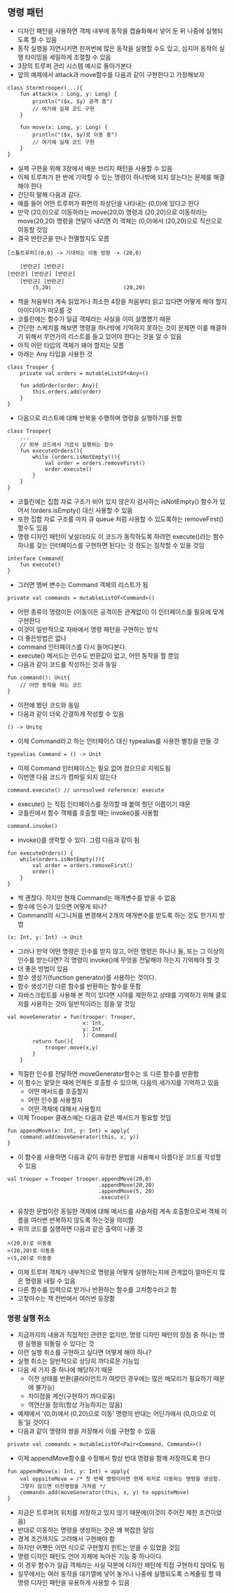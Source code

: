 ## 명령 패턴
- 디자인 패턴을 사용하면 객체 내부에 동작을 캡슐화해서 넣어 둔 뒤 나중에 실행되도록 할 수 있음
- 동작 실행을 지연시키면 한꺼번에 많은 동작을 실행할 수도 있고, 심지어 동작의 실행 타이밍을 세밀하게 조절할 수 있음
- 3장의 트루퍼 관리 시스템 예시로 돌아가본다
- 앞의 예제에서 attack과 move함수를 다음과 같이 구현한다고 가정해보자
```
class Stormtrooper(...){
    fun attack(x : Long, y: Long) {
        println("($x, $y) 공격 중")
        // 여기에 실제 코드 구현
    }
    
    fun move(x: Long, y: Long) {
        println("($x, $y)로 이동 중")
        // 여기에 실제 코드 구현
    }
}
```
- 실제 구현을 위해 3장에서 배운 브리지 패턴을 사용할 수 있음
- 이제 트루퍼가 한 번에 기억할 수 있는 명령이 하나밖에 되지 않는다는 문제를 해결해야 한다
- 간단히 말해 다음과 같다.
- 예를 들어 어떤 트루퍼가 화면의 좌상단을 나타내는 (0,0)에 있다고 한다
- 만약 (20,0)으로 이동하라는 move(20,0) 명령과 (20,20)으로 이동하라는 move(20,20) 명령을 연달아 내리면 이 객체는 (0,0)에서 (20,20)으로 직선으로 이동할 것임
- 결국 반란군을 만나 전멸할지도 모름
```
[스톰트루퍼](0,0) -> 기대하는 이동 방향 -> (20,0)

    [반란군] [반란군]
[반란군] [반란군] [반란군]
    [반란군] [반란군]
        (5,20)                       (20,20)
```
- 책을 처음부터 계속 읽었거나 최소한 4장을 처음부터 읽고 있다면 어떻게 해야 할지 아이디어가 떠오를 것
- 코틀린에는 함수가 일급 객체라는 사실을 이미 설명헀기 때문
- 간단한 스케치를 해보면 명령을 하나밖에 기억하지 못하는 것이 문제면 이를 해결하기 위해서 무언가의 리스트를 들고 있어야 한다는 것을 알 수 있음
- 아직 어떤 타입의 객체가 돼야 할지는 모름
- 아래는 Any 타입을 사용한 것
```
class Trooper {
    private val orders = mutableListOf<Any>()

    fun addOrder(order: Any){
        this.orders.add(order)
    }
}
```
- 다음으로 리스트에 대해 반복을 수행하며 명령을 실행하기를 원함
```
class Trooper{
    ...
    // 외부 코드에서 가끔식 실행하는 함수
    fun executeOrders(){
        while (orders.isNotEmpty()){
            val order = orders.removeFirst()
            order.execute()
        }
    }
}
```
- 코틀린에는 집합 자료 구조가 비어 있지 않은지 검사하는 isNotEmpty() 함수가 있어서 !orders.isEmpty() 대신 사용할 수 있음
- 또한 집합 자료 구조를 마치 큐 queue 처럼 사용할 수 있도록하는 removeFirst() 함수도 있음
- 명령 디자인 패턴이 낯설더라도 이 코드가 동작하도록 하려먼 execute()라는 함수 하나를 갖는 인터페이스를 구현하면 된다는 것 정도는 짐작할 수 있을 것임
```
interface Command{
    fun execute()
}
```
- 그러면 멤버 변수는 Command 객체의 리스트가 됨
```
private val commands = mutableListOf<Command>()
```
- 어떤 종류의 명령이든 (이동이든 공격이든 관계없이) 이 인터페이스를 필요에 맞게 구현한다
- 이것이 일반적으로 자바에서 명령 패턴을 구현하는 방식
- 더 좋은방법은 없나
- command 인터페이스를 다시 들어다본다.
- execute() 메서드는 인수도 반환값이 없고, 어떤 동작을 할 뿐임
- 다음과 같이 코드를 작성하는 것과 동일
```
fun command(): Unit{
    // 어떤 동작을 하는 코드
}
```
- 이전에 봤던 코드와 동일
- 다음과 같이 더욱 간결하게 작성할 수 있음
```
() -> Unitq
```
- 이제 Command라고 하는 인터페이스 대신 typealias를 사용한 별칭을 만들 것
```
typealias Command = () -> Unit
```
- 이제 Command 인터페이스는 필요 없어 졌으므로 지워도됨
- 이번엔 다음 코드가 컴파일 되지 않는다
```
command.execute() // unresolved reference: execute
```
- execute() 는 직접 인터페이스를 정의할 때 붙여 줬던 이름이기 때문
- 코틀린에서 함수 객체를 호출할 때는 invoke()를 사용함
```
command.invoke()
```
- invoke()를 생락할 수 있다. 그럼 다음과 같이 됨
```
fun executeOrders() {
    while(orders.isNotEmpty()){
        val order = orders.removeFirst()
        order()
    }
}
```
- 썩 괜찮다. 하지만 현재 Command는 매개변수를 받을 수 없음
- 함수에 인수가 있으면 어떻게 되나?
- Command의 시그니처를 변경해서 2개의 매개변수를 받도록 하는 것도 한가지 방법
```
(x: Int, y: Int) -> Unit
```
- 그러나 만약 어떤 명령은 인수를 받지 않고, 어떤 명령은 하나나 둘, 또는 그 이상의 인수를 받는다면? 각 명령이 invoke()에 무엇을 전달해야 하는지 기억해야 할 것
- 더 좋은 방법이 있음
- 함수 생성기(function generator)를 사용하는 것이다.
- 함수 생성기란 다른 함수를 반환하는 함수를 뜻함
- 자바스크립트를 사용해 본 적이 있다면 시야를 제한하고 상태를 기억하기 위해 클로저를 사용하는 것이 일반적이라는 점을 알 것임
```
val moveGenerator = fun(trooper: Trooper, 
                        x: Int,
                        y: Int
                        ): Command{
        return fun(){
            trooper.move(x,y)
        }
    }
```
- 적절한 인수를 전달하면 moveGenerator함수는 또 다른 함수를 반환함
- 이 함수는 알맞은 때에 언제든 호출할 수 있으며, 다음의 세가지를 기억하고 있음
  - 어떤 메서드를 호출할지
  - 어떤 인수를 사용할지
  - 어떤 객체에 대해서 사용할지
- 이제 Trooper 클래스에는 다음과 같은 메서드가 필요할 것임
```
fun appendMove(x: Int, y: Int) = apply{
    command.add(moveGenerator(this, x, y))
}
```
- 이 함수를 사용하면 다음과 같이 유창한 문법을 사용해서 아름다운 코드를 작성할 수 있음

```
val trooper = Trooper trooper.appendMove(20,0)
                             .appendMove(20,20)
                             .appendMove(5, 20)
                             .execute()
```
- 유창한 문법이란 동일한 객체에 대해 메서드를 사슬처럼 계속 호출함으로써 객체 이름을 여러번 반복하지 않도록 하는것을 의미함
- 위의 코드를 실행하면 다음과 같은 출력이 나올 것
```
>(20,0)로 이동중
>(20,20)로 이동중
>(5,20)로 이동중
```
- 이제 트루퍼 객체가 내부적으로 명령을 어떻게 실행하는지에 관계없이 얼마든지 많은 명령을 내릴 수 있음
- 다른 함수를 입력으로 받거나 반환하는 함수를 고차함수라고 함
- 고챃마수는 책 전반에서 여러번 등장함

### 명령 실행 취소
- 지금까지의 내용과 직접적인 관련은 없지만, 명령 디자인 패턴의 장점 중 하나는 명령 실행을 되돌릴 수 있다는 것
- 이런 실행 취소를 구현하고 싶다면 어떻게 해야 하나?
- 실행 취소는 일반적으로 상당히 까다로운 기능임
- 다음 세 가지 중 하나에 해당하기 때문
  - 이전 상태를 반환(클라이언트가 여럿인 경우에는 많은 메모리가 필요하기 때문에 불가능)
  - 차이점을 계산(구현하기 까다로움)
  - 역연산을 정의(항상 가능하지는 않음)
- 예제에서 '(0,0)에서 (0,20)으로 이동' 명령의 반대는 어딘가에서 (0,0)으로 이동'일 것이다
- 다음과 같이 명령의 쌍을 저장해서 이를 구현할 수 있음
```
private val commands = mutableListOf<Pair<Command, Command>>()
```
- 이제 appendMove함수를 수정해서 항상 반대 명령을 함께 저장하도록 한다
```
fun appendMove(x: Int, y: Int) = apply{
    val oppsiteMove = /* 첫 번째 명령이라면 현재 위치로 이동하는 명령을 생성함.
    그렇지 않으면 이전명령을 가져옴 */
    commands.add(moveGenerator(this, x, y) to oppsiteMove)
}
```
- 지금은 트루퍼의 위치를 저장하고 있지 않기 때문에(이것이 주어진 제한 조건이었음)
- 반대로 이동하는 명령을 생성하는 것은 꽤 복잡한 일임
- 경계 조건까지도 고려해서 구현해야 함
- 하지만 어쨋든 어떤 식으로 구현할지 힌트는 얻을 수 있었을 것임
- 명령 디자인 패턴도 언어 자체에 녹아든 기능 중 하나이다.
- 이 경우 함수가 일급 객체라는 사실 덕분에 디자인 패턴에 직접 구현하지 않아도 됨
- 실무에서는 여러 동작을 대기열에 넣어 놓거나 나중에 실행되도록 스케줄링 할 때 명령 디자인 패턴을 유용하게 사용할 수 있음


